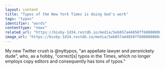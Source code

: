```yaml
---
layout: content
title: "Typos of the New York Times is doing God's work"
tags: "typos"
identifier: "words"
contenttype: "news"
related_url: "https://bixby-1d34.restdb.io/media/5eb857a44858ff680000008a"
image_url: "https://bixby-1d34.restdb.io/media/5eb857a44858ff680000008a"
---
```

My new Twitter crush is @nyttypos, "an appellate lawyer and persnickety dude", who, as a hobby, "correct[s] typos in the Times, which no longer employs copy editors and consequently has tons of typos."